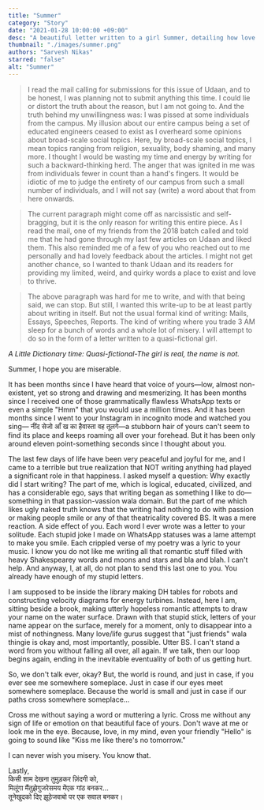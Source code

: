 ```yaml
---
title: "Summer"
category: "Story"
date: "2021-01-28 10:00:00 +09:00"
desc: "A beautiful letter written to a girl Summer, detailing how love and memories age with time"
thumbnail: "./images/summer.png"
authors: "Sarvesh Nikas"
starred: "false"
alt: "Summer"
---
```


>I read the mail calling for submissions for this issue of Udaan, and to be honest, I was planning not to submit anything this time. I could lie or distort the truth about the reason, but I am not going to. And the truth behind my unwillingness was: I was pissed at some individuals from the campus. My illusion about our entire campus being a set of educated engineers ceased to exist as I overheard some opinions about broad-scale social topics. Here, by broad-scale social topics, I mean topics ranging from religion, sexuality, body shaming, and many more. I thought I would be wasting my time and energy by writing for such a backward-thinking herd. The anger that was ignited in me was from individuals fewer in count than a hand's fingers. It would be idiotic of me to judge the entirety of our campus from such a small number of individuals, and I will not say (write) a word about that from here onwards.    

>The current paragraph might come off as narcissistic and self-bragging, but it is the only reason for writing this entire piece. As I read the mail, one of my friends from the  2018 batch called and told me that he had gone through my last few articles on  Udaan and liked them. This also reminded me of a few of you who reached out to me personally and had lovely feedback about the articles. I might not get another chance, so I wanted to thank Udaan and its readers for providing my limited, weird, and quirky words a place to exist and love to thrive.   

>The above paragraph was hard for me to write, and with that being said, we can stop.  But still, I wanted this write-up to be at least partly about writing in itself. But not the usual formal kind of writing: Mails, Essays, Speeches, Reports. The kind of writing where you trade 3 AM sleep for a bunch of words and a whole lot of misery. I will attempt to do so in the form of a letter written to a quasi-fictional girl. 

*A Little Dictionary time: Quasi-fictional-The girl is real, the name is not.*
 
Summer, 
I hope you are miserable.      

It has been months since I have heard that voice of yours—low, almost non-existent,  yet so strong and drawing and mesmerizing. It has been months since I received one of those grammatically flawless WhatsApp texts or even a simple "Hmm" that you would use a million times. And it has been months since I went to your Instagram in incognito mode and watched you sing— नींद सेजो आँ ख का हैवास्ता वह तूलगे—a stubborn hair of yours can't seem to find its place and keeps roaming all over your forehead. But it has been only around eleven point-something seconds since I thought about you.    

The last few days of life have been very peaceful and joyful for me, and I came to a  terrible but true realization that NOT writing anything had played a significant role in that happiness. I asked myself a question: Why exactly did I start writing? The part of me, which is logical, educated, civilized, and has a considerable ego, says that writing began as something I like to do—something in that passion-vassion wala domain. But the part of me which likes ugly naked truth knows that the writing had nothing to do with passion or making people smile or any of that theatricality covered BS. It was a  mere reaction. A side effect of you. Each word I ever wrote was a letter to your solitude.  Each stupid joke I made on WhatsApp statuses was a lame attempt to make you smile.  Each crippled verse of my poetry was a lyric to your music. I know you do not like me writing all that romantic stuff filled with heavy Shakespearey words and moons and stars and bla and blah. I can't help. And anyway, I, at all, do not plan to send this last one to you. You already have enough of my stupid letters.                      

I am supposed to be inside the library making DH tables for robots and constructing velocity diagrams for energy turbines. Instead, here I am, sitting beside a brook,  making utterly hopeless romantic attempts to draw your name on the water surface.  Drawn with that stupid stick, letters of your name appear on the surface, merely for a  moment, only to disappear into a mist of nothingness. Many love/life gurus suggest that "just friends" wala thingie is okay and, most importantly, possible. Utter BS. I can't stand a word from you without falling all over, all again. If we talk, then our loop begins again, ending in the inevitable eventuality of both of us getting hurt.                       

So, we don't talk ever, okay? But, the world is round, and just in case, if you ever see me somewhere someplace. Just in case if our eyes meet somewhere someplace.  Because the world is small and just in case if our paths cross somewhere someplace…                        

Cross me without saying a word or muttering a lyric. Cross me without any sign of life or emotion on that beautiful face of yours. Don't wave at me or look me in the eye.  Because, love, in my mind, even your friendly "Hello" is going to sound like "Kiss me  like there's no tomorrow."                   

I can never wish you misery. You know that.                        

Lastly,                
किसी शाम देखना तुमुड़कर ज़िंदगी को,                              
मिलूंगा मैंतुझेगुजरेसमय मेंएक गांठ बनकर…                       
तूनेखुदको दिए झूठेजवाबो पर एक सवाल बनकर।                         

